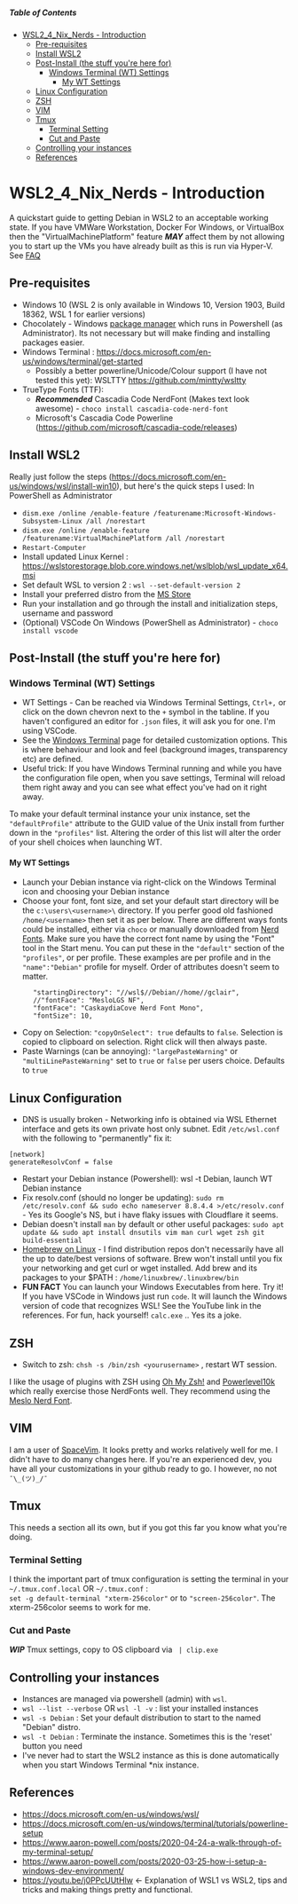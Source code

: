 ##### Table of Contents
- [WSL2_4_Nix_Nerds - Introduction](#wsl2_4_nix_nerds---introduction)
  - [Pre-requisites](#pre-requisites)
  - [Install WSL2](#install-wsl2)
  - [Post-Install (the stuff you're here for)](#post-install-the-stuff-youre-here-for)
    - [Windows Terminal (WT) Settings](#windows-terminal-wt-settings)
      - [My WT Settings](#my-wt-settings)
  - [Linux Configuration](#linux-configuration)
  - [ZSH](#zsh)
  - [VIM](#vim)
  - [Tmux](#tmux)
    - [Terminal Setting](#terminal-setting)
    - [Cut and Paste](#cut-and-paste)
  - [Controlling your instances](#controlling-your-instances)
  - [References](#references)

# WSL2_4_Nix_Nerds - Introduction
A quickstart guide to getting Debian in WSL2 to an acceptable working state. If you have VMWare Workstation, Docker For Windows, or VirtualBox then the "VirtualMachinePlatform" feature ***MAY*** affect them by not allowing you to start up the VMs you have already built as this is run via Hyper-V. See [FAQ](https://docs.microsoft.com/en-us/windows/wsl/wsl2-faq#will-i-be-able-to-run-wsl-2-and-other-3rd-party-virtualization-tools-such-as-vmware-or-virtualbox)

## Pre-requisites
  * Windows 10 (WSL 2 is only available in Windows 10, Version 1903, Build 18362, WSL 1 for earlier versions)
  * Chocolately - Windows [package manager](https://chocolatey.org/install) which runs in Powershell (as Administrator). Its not necessary but will make finding and installing packages easier. 
  * Windows Terminal : https://docs.microsoft.com/en-us/windows/terminal/get-started
    * Possibly a better powerline/Unicode/Colour support (I have not tested this yet): WSLTTY https://github.com/mintty/wsltty 
  * TrueType Fonts (TTF): 
    * ***Recommended*** Cascadia Code NerdFont (Makes text look awesome) - `choco install cascadia-code-nerd-font` 
    * Microsoft's Cascadia Code Powerline (https://github.com/microsoft/cascadia-code/releases)

## Install WSL2
  Really just follow the steps (https://docs.microsoft.com/en-us/windows/wsl/install-win10), but here's the quick steps I used:
  In PowerShell as Administrator
  * `dism.exe /online /enable-feature /featurename:Microsoft-Windows-Subsystem-Linux /all /norestart`
  * `dism.exe /online /enable-feature /featurename:VirtualMachinePlatform /all /norestart`
  * `Restart-Computer`
  * Install updated Linux Kernel : https://wslstorestorage.blob.core.windows.net/wslblob/wsl_update_x64.msi
  * Set default WSL to version 2 :  `wsl --set-default-version 2`
  * Install your preferred distro from the [MS Store](https://aka.ms/wslstore)
  * Run your installation and go through the install and initialization steps, username and password
  * (Optional) VSCode On Windows (PowerShell as Administrator) - `choco install vscode`
  
## Post-Install (the stuff you're here for)
 ### Windows Terminal (WT) Settings
  * WT Settings - Can be reached via Windows Terminal Settings, `Ctrl+,` or click on the down chevron next to the `+` symbol in the tabline. If you haven't configured an editor for `.json` files, it will ask you for one. I'm using VSCode.
  * See the [Windows Terminal](https://docs.microsoft.com/en-us/windows/terminal/customize-settings/global-settings) page for detailed customization options. This is where behaviour and look and feel (background images, transparency etc) are defined.
  * Useful trick: If you have Windows Terminal running and while you have the configuration file open, when you save settings, Terminal will reload them right away and you can see what effect you've had on it right away.
  
To make your default terminal instance your unix instance, set the `"defaultProfile"` attribute to the GUID value of the Unix install from further down in the `"profiles"` list. Altering the order of this list will alter the order of your shell choices when launching WT. 

  ####  My WT Settings 
  * Launch your Debian instance via right-click on the Windows Terminal icon and choosing your Debian instance
  * Choose your font, font size, and set your default start directory will be the `c:\users\<username>\` directory. If you perfer good old fashioned `/home/<username>` then set it as per below. There are different ways fonts could be installed, either via `choco` or manually downloaded from [Nerd Fonts](https://www.nerdfonts.com). Make sure you have the correct font name by using the "Font" tool in the Start menu. You can put these in the `"default"` section of the `"profiles"`, or per profile. These examples are per profile and in the `"name":"Debian"` profile for myself. Order of attributes doesn't seem to matter. 
```
      "startingDirectory": "//wsl$//Debian//home//gclair",
      //"fontFace": "MesloLGS NF",
      "fontFace": "CaskaydiaCove Nerd Font Mono",
      "fontSize": 10,
```
   * Copy on Selection: `"copyOnSelect": true` defaults to `false`. Selection is copied to clipboard on selection. Right click will then always paste. 
   * Paste Warnings (can be annoying): `"largePasteWarning"` or `"multiLinePasteWarning"` set to `true` or `false` per users choice. Defaults to `true`
    
## Linux Configuration
  * DNS is usually broken - Networking info is obtained via WSL Ethernet interface and gets its own private host only subnet. Edit `/etc/wsl.conf` with the following to "permanently" fix it:
```
[network]
generateResolvConf = false
```
  * Restart your Debian instance (Powershell): wsl -t Debian, launch WT Debian instance
  * Fix resolv.conf (should no longer be updating): `sudo rm /etc/resolv.conf && sudo echo nameserver 8.8.4.4 >/etc/resolv.conf` - Yes its Google's NS, but i have flaky issues with Cloudflare it seems. 
  * Debian doesn't install `man` by default or other useful packages:  `sudo apt update && sudo apt install dnsutils vim man curl wget zsh git build-essential` 
  * [Homebrew on Linux](https://brew.sh/) - I find distribution repos don't necessarily have all the up to date/best versions of software. Brew won't install until you fix your networking and get curl or wget installed. Add brew and its packages to your $PATH : `/home/linuxbrew/.linuxbrew/bin`
  * **FUN FACT** You can launch your Windows Executables from here. Try it! If you have VSCode in Windows just run `code`. It will launch the Windows version of code that recognizes WSL! See the YouTube link in the references. For fun, hack yourself! `calc.exe` ..  Yes its a joke. 

## ZSH
* Switch to zsh: `chsh -s /bin/zsh <yourusername>` , restart WT session.
  
 I like the usage of plugins with ZSH using [Oh My Zsh!](https://ohmyz.sh/) and [Powerlevel10k](https://github.com/romkatv/powerlevel10k) which really exercise those NerdFonts well. They recommend using the [Meslo Nerd Font](https://github.com/romkatv/powerlevel10k#meslo-nerd-font-patched-for-powerlevel10k).   

## VIM
 I am a user of [SpaceVim](https://spacevim.org). It looks pretty and works relatively well for me. I didn't have to do many changes here. If you're an experienced dev, you have all your customizations in your github ready to go. I however, no not `¯\_(ツ)_/¯`

## Tmux
  This needs a section all its own, but if you got this far you know what you're doing.
  ### Terminal Setting
   I think the important part of tmux configuration is setting the terminal in your `~/.tmux.conf.local` OR `~/.tmux.conf` :   
    `set -g default-terminal "xterm-256color"` or to `"screen-256color"`. The xterm-256color seems to work for me.

   ### Cut and Paste
   ***WIP***  Tmux settings, copy to OS clipboard via ` | clip.exe`


## Controlling your instances
  * Instances are managed via powershell (admin) with `wsl`.
  * `wsl --list --verbose` OR `wsl -l -v` : list your installed instances
  * `wsl -s Debian` : Set your default distribution to start to the named "Debian" distro.
  * `wsl -t Debian` : Terminate the instance. Sometimes this is the 'reset' button you need 
  * I've never had to start the WSL2 instance as this is done automatically when you start Windows Terminal *nix instance.
  
## References
  * https://docs.microsoft.com/en-us/windows/wsl/
  * https://docs.microsoft.com/en-us/windows/terminal/tutorials/powerline-setup
  * https://www.aaron-powell.com/posts/2020-04-24-a-walk-through-of-my-terminal-setup/
  * https://www.aaron-powell.com/posts/2020-03-25-how-i-setup-a-windows-dev-environment/
  * https://youtu.be/j0PPcUUtHlw <- Explanation of WSL1 vs WSL2, tips and tricks and making things pretty and functional.
